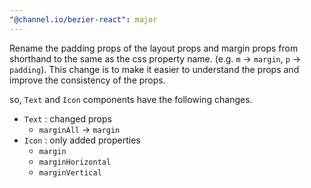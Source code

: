 ```yaml
---
"@channel.io/bezier-react": major
---
```


Rename the padding props of the layout props and margin props from shorthand to the same as the css property name. (e.g. `m` -> `margin`, `p` -> `padding`). This change is to make it easier to understand the props and improve the consistency of the props.

so, `Text` and `Icon` components have the following changes.

- `Text` : changed props
  - `marginAll` -> `margin`
- `Icon` : only added properties
  - `margin`
  - `marginHorizontal`
  - `marginVertical`
